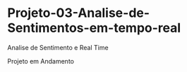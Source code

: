 # Projeto-03-Analise-de-Sentimentos-em-tempo-real
Analise de Sentimento e Real Time

Projeto em Andamento
